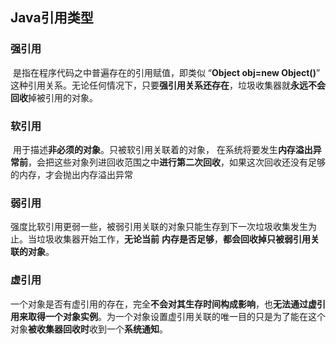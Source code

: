 ## Java引用类型

### 强引用

​		是指在程序代码之中普遍存在的引用赋值，即类似 “**Object obj=new Object()**” 这种引用关系。无论任何情况下，只要**强引用关系还存在**，垃圾收集器就**永远不会回收**掉被引用的对象。

### 软引用

​		用于描述**非必须的对象**。只被软引用关联着的对象， 在系统将要发生**内存溢出异常前**，会把这些对象列进回收范围之中**进行第二次回收**，如果这次回收还没有足够的内存，才会抛出内存溢出异常

### 弱引用

​		强度比软引用更弱一些，被弱引用关联的对象只能生存到下一次垃圾收集发生为止。当垃圾收集器开始工作，**无论当前**
**内存是否足够**，**都会回收掉只被弱引用关联的对象**。

### 虚引用

​		一个对象是否有虚引用的存在，完全**不会对其生存时间构成影响**，也**无法通过虚引用来取得一个对象实例**。为一个对象设置虚引用关联的唯一目的只是为了能在这个对象**被收集器回收时**收到一个**系统通知**。

